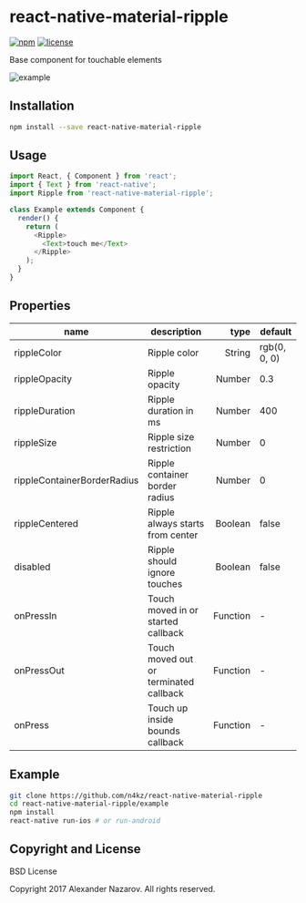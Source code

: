 [npm-badge]: https://img.shields.io/npm/v/react-native-material-ripple.svg?colorB=ff6d00
[npm-url]: https://npmjs.com/package/react-native-material-ripple
[license-badge]: https://img.shields.io/npm/l/react-native-material-ripple.svg?colorB=448aff
[license-url]: https://raw.githubusercontent.com/n4kz/react-native-material-ripple/master/license.txt
[example-url]: https://cloud.githubusercontent.com/assets/2055622/23309410/a363975a-fabf-11e6-8cd8-b9c5cca76b63.gif

# react-native-material-ripple

[![npm][npm-badge]][npm-url]
[![license][license-badge]][license-url]

Base component for touchable elements

![example][example-url]

## Installation

```bash
npm install --save react-native-material-ripple
```

## Usage

```javascript
import React, { Component } from 'react';
import { Text } from 'react-native';
import Ripple from 'react-native-material-ripple';

class Example extends Component {
  render() {
    return (
      <Ripple>
        <Text>touch me</Text>
      </Ripple>
    );
  }
}
```

## Properties

name                        | description                            | type     | default
--------------------------- | -------------------------------------- | --------:| ------------
rippleColor                 | Ripple color                           |   String | rgb(0, 0, 0)
rippleOpacity               | Ripple opacity                         |   Number | 0.3
rippleDuration              | Ripple duration in ms                  |   Number | 400
rippleSize                  | Ripple size restriction                |   Number | 0
rippleContainerBorderRadius | Ripple container border radius         |   Number | 0
rippleCentered              | Ripple always starts from center       |  Boolean | false
disabled                    | Ripple should ignore touches           |  Boolean | false
onPressIn                   | Touch moved in or started callback     | Function | -
onPressOut                  | Touch moved out or terminated callback | Function | -
onPress                     | Touch up inside bounds callback        | Function | -

## Example

```bash
git clone https://github.com/n4kz/react-native-material-ripple
cd react-native-material-ripple/example
npm install
react-native run-ios # or run-android
```

## Copyright and License

BSD License

Copyright 2017 Alexander Nazarov. All rights reserved.
